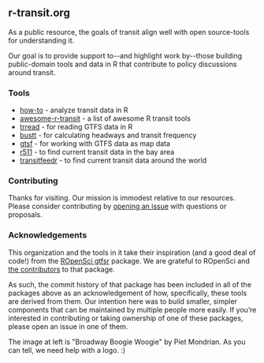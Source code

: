 ## r-transit.org

As a public resource, the goals of transit align well with open source-tools for understanding it. 

Our goal is to provide support to--and highlight work by--those building public-domain tools and data in R that contribute to policy discussions around transit.  

### Tools

- [how-to](http://howto.r-transit.org) - analyze transit data in R
- [awesome-r-transit](https://github.com/r-transit/awesome-r-transit) - a list of awesome R transit tools
- [trread](https://github.com/r-transit/trread) - for reading GTFS data in R
- [bustt](https://github.com/r-transit/bustt) - for calculating headways and transit frequency
- [gtsf](https://github.com/r-transit/gtsf) - for working with GTFS data as map data
- [r511](https://github.com/r-transit/r511) - to find current transit data in the bay area
- [transitfeedr](https://github.com/r-transit/transitfeedr) - to find current transit data around the world


### Contributing

Thanks for visiting. Our mission is immodest relative to our resources. Please consider contributing by [opening an issue](https://github.com/r-transit/r-transit.org/issues) with questions or proposals. 

### Acknowledgements

This organization and the tools in it take their inspiration (and a good deal of code!) from the [ROpenSci gtfsr](https://github.com/ropensci/gtfsr) package. We are grateful to ROpenSci and [the contributors](https://github.com/ropensci/gtfsr/graphs/contributors) to that package. 

As such, the commit history of that package has been included in all of the packages above as an acknowledgement of how, specifically, these tools are derived from them. Our intention here was to build smaller, simpler components that can be maintained by multiple people more easily. If you’re interested in contributing or taking ownership of one of these packages, please open an issue in one of them. 

The image at left is "Broadway Boogie Woogie" by Piet Mondrian. As you can tell, we need help with a logo. :)
